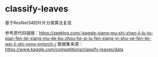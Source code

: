 # classify-leaves
基于ResNet34的叶片分类算法复现 

参考原代码链接：https://zeeklog.com/-kaggle-xiang-mu-shi-zhan-ji-lu-tu-pian-fen-lei-xiang-mu-de-bu-zhou-he-si-lu-fen-xiang-yi-shu-ye-fen-lei-wei-li-shi-yong-pytorch-/
数据集来源：https://www.kaggle.com/competitions/classify-leaves/data
